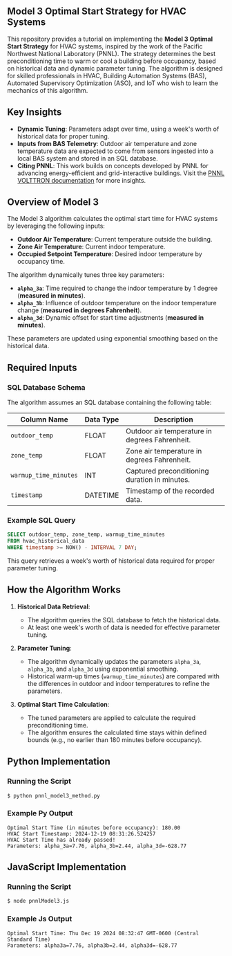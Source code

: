 ## Model 3 Optimal Start Strategy for HVAC Systems

This repository provides a tutorial on implementing the **Model 3 Optimal Start Strategy** for HVAC systems, inspired by the work of the Pacific Northwest National Laboratory (PNNL). The strategy determines the best preconditioning time to warm or cool a building before occupancy, based on historical data and dynamic parameter tuning. The algorithm is designed for skilled professionals in HVAC, Building Automation Systems (BAS), Automated Supervisory Optimization (ASO), and IoT who wish to learn the mechanics of this algorithm.

## Key Insights
- **Dynamic Tuning**: Parameters adapt over time, using a week's worth of historical data for proper tuning.
- **Inputs from BAS Telemetry**: Outdoor air temperature and zone temperature data are expected to come from sensors ingested into a local BAS system and stored in an SQL database.
- **Citing PNNL**: This work builds on concepts developed by PNNL for advancing energy-efficient and grid-interactive buildings. Visit the [PNNL VOLTTRON documentation](https://volttron.readthedocs.io/en/main/) for more insights.

## Overview of Model 3
The Model 3 algorithm calculates the optimal start time for HVAC systems by leveraging the following inputs:
- **Outdoor Air Temperature**: Current temperature outside the building.
- **Zone Air Temperature**: Current indoor temperature.
- **Occupied Setpoint Temperature**: Desired indoor temperature by occupancy time.

The algorithm dynamically tunes three key parameters:
- **`alpha_3a`**: Time required to change the indoor temperature by 1 degree (**measured in minutes**).
- **`alpha_3b`**: Influence of outdoor temperature on the indoor temperature change (**measured in degrees Fahrenheit**).
- **`alpha_3d`**: Dynamic offset for start time adjustments (**measured in minutes**).

These parameters are updated using exponential smoothing based on the historical data.

## Required Inputs
### SQL Database Schema
The algorithm assumes an SQL database containing the following table:

| Column Name            | Data Type | Description                                      |
|-------------------------|-----------|--------------------------------------------------|
| `outdoor_temp`          | FLOAT     | Outdoor air temperature in degrees Fahrenheit.   |
| `zone_temp`             | FLOAT     | Zone air temperature in degrees Fahrenheit.      |
| `warmup_time_minutes`   | INT       | Captured preconditioning duration in minutes.    |
| `timestamp`             | DATETIME  | Timestamp of the recorded data.                  |

### Example SQL Query
```sql
SELECT outdoor_temp, zone_temp, warmup_time_minutes
FROM hvac_historical_data
WHERE timestamp >= NOW() - INTERVAL 7 DAY;
```
This query retrieves a week's worth of historical data required for proper parameter tuning.

## How the Algorithm Works
1. **Historical Data Retrieval**:
   - The algorithm queries the SQL database to fetch the historical data.
   - At least one week's worth of data is needed for effective parameter tuning.

2. **Parameter Tuning**:
   - The algorithm dynamically updates the parameters `alpha_3a`, `alpha_3b`, and `alpha_3d` using exponential smoothing.
   - Historical warm-up times (`warmup_time_minutes`) are compared with the differences in outdoor and indoor temperatures to refine the parameters.

3. **Optimal Start Time Calculation**:
   - The tuned parameters are applied to calculate the required preconditioning time.
   - The algorithm ensures the calculated time stays within defined bounds (e.g., no earlier than 180 minutes before occupancy).

## Python Implementation

### Running the Script
```bash
$ python pnnl_model3_method.py
```

### Example Py Output
```
Optimal Start Time (in minutes before occupancy): 180.00
HVAC Start Timestamp: 2024-12-19 08:31:26.524257
HVAC Start Time has already passed!
Parameters: alpha_3a=7.76, alpha_3b=2.44, alpha_3d=-628.77
```

## JavaScript Implementation

### Running the Script
```bash
$ node pnnlModel3.js 
```

### Example Js Output
```
Optimal Start Time: Thu Dec 19 2024 08:32:47 GMT-0600 (Central Standard Time)
Parameters: alpha3a=7.76, alpha3b=2.44, alpha3d=-628.77
```

